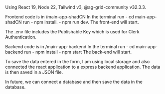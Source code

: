 Using React 19, Node 22, Tailwind v3, @ag-grid-community v32.3.3.

Frontend code is in /main-app-shadCN
In the terminal run -
cd main-app-shadCN
run - npm install.
    - npm run dev.
The front-end will start.

The .env file includes the Publishable Key which is used for Clerk Authentication.

Backend code is in /main-app-backend
In the terminal run -
cd main-app-backend
run - npm install
    - npm start
The back-end will start.

To save the data entered in the form, I am using local storage and also connected the react application to a express backend application.
The data is then saved in a JSON file.

In future, we can connect a database and then save the data in the database.

